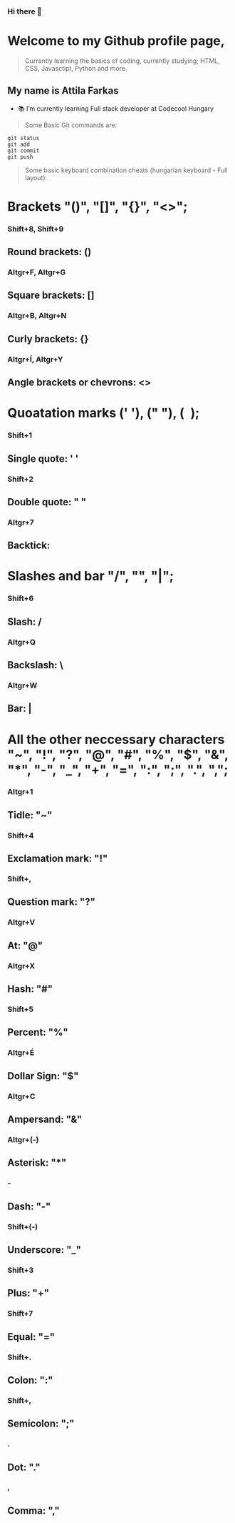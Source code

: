 ### Hi there 👋

# Welcome to my Github profile page,
> Currently learning the basics of coding, currently studying; HTML, CSS, Javasctipt, Python and more.

## My name is Attila Farkas

- 📚 I’m currently learning Full stack developer at Codecool Hungary



> Some Basic Git commands are:
```
git status
git add
git commit
git push
```

> Some basic keyboard combination cheats (hungarian keyboard - Full layout):

#   Brackets    "()", "[]", "{}", "<>";


### Shift+8, Shift+9
##  Round brackets: ()

### Altgr+F, Altgr+G
## Square brackets: []

### Altgr+B, Altgr+N
## Curly brackets: {}

### Altgr+Í, Altgr+Y
## Angle brackets or chevrons: <>



#   Quoatation marks    (' '), (" "), (` `);


### Shift+1
##  Single quote: ' '

### Shift+2
## Double quote: " "

### Altgr+7
## Backtick: ` `



#   Slashes and bar "/", "\", "|";


### Shift+6
##  Slash: /

### Altgr+Q
## Backslash: \

### Altgr+W
##  Bar: |



#   All the other neccessary characters "~", "!", "?", "@", "#", "%", "$", "&", "*", "-", "_", "+", "=", ":", ";", ".", ",";


### Altgr+1
## Tidle: "~"

### Shift+4
## Exclamation mark: "!"

### Shift+,
##  Question mark: "?"

### Altgr+V
##  At: "@"

### Altgr+X
##  Hash: "#"

### Shift+5
##  Percent: "%"

### Altgr+É
## Dollar Sign: "$"

### Altgr+C
## Ampersand: "&"

### Altgr+(-)
##  Asterisk: "*"

### -
##  Dash: "-"

### Shift+(-)
## Underscore: "_"

### Shift+3
##  Plus: "+"

### Shift+7
##  Equal: "="

### Shift+.
##  Colon: ":"

### Shift+,
##  Semicolon: ";"

### .
##  Dot: "."

### ,
## Comma: ","

<!--
**fakecrash1/fakecrash1** is a ✨ _special_ ✨ repository because its `README.md` (this file) appears on your GitHub profile.

Here are some ideas to get you started:

- 🔭 I’m currently working on ...
- 🌱 I’m currently learning ...
- 👯 I’m looking to collaborate on ...
- 🤔 I’m looking for help with ...
- 💬 Ask me about ...
- 📫 How to reach me: ...
- 😄 Pronouns: ...
- ⚡ Fun fact: ...
-->

